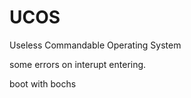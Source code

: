 # UCOS
 Useless Commandable Operating System
 
 some errors on interupt entering.
 
 boot with bochs
